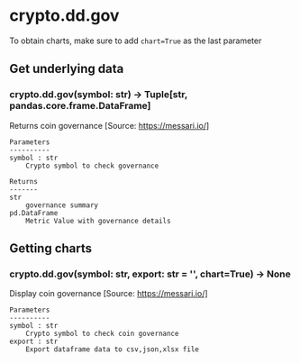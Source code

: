 # crypto.dd.gov

To obtain charts, make sure to add `chart=True` as the last parameter

## Get underlying data 
### crypto.dd.gov(symbol: str) -> Tuple[str, pandas.core.frame.DataFrame]

Returns coin governance
    [Source: https://messari.io/]

    Parameters
    ----------
    symbol : str
        Crypto symbol to check governance

    Returns
    -------
    str
        governance summary
    pd.DataFrame
        Metric Value with governance details

## Getting charts 
### crypto.dd.gov(symbol: str, export: str = '', chart=True) -> None

Display coin governance
    [Source: https://messari.io/]

    Parameters
    ----------
    symbol : str
        Crypto symbol to check coin governance
    export : str
        Export dataframe data to csv,json,xlsx file
